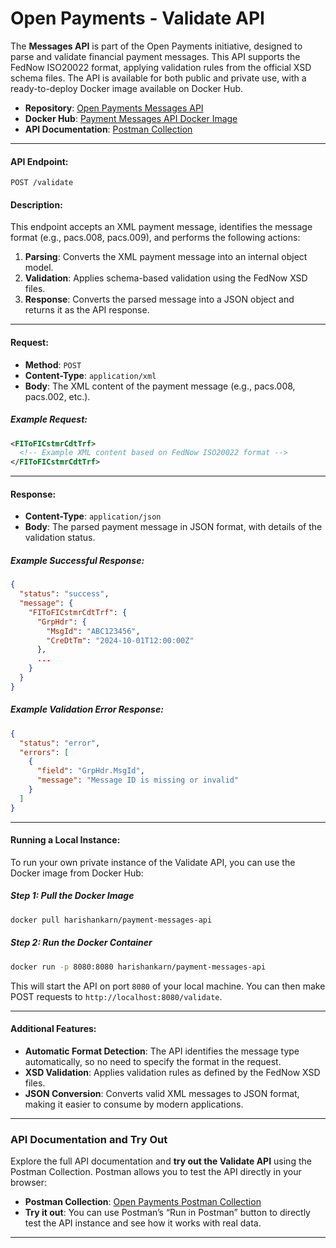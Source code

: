 
# Open Payments - Validate API

The **Messages API** is part of the Open Payments initiative, designed to parse and validate financial payment messages. This API supports the FedNow ISO20022 format, applying validation rules from the official XSD schema files. The API is available for both public and private use, with a ready-to-deploy Docker image available on Docker Hub.

- **Repository**: [Open Payments Messages API](https://github.com/Open-Payments/messages-api)
- **Docker Hub**: [Payment Messages API Docker Image](https://hub.docker.com/r/harishankarn/payment-messages-api)
- **API Documentation**: [Postman Collection](https://www.postman.com/openpaymentsapi/open-payments/overview)

---

#### **API Endpoint:**

`POST /validate`

#### **Description:**

This endpoint accepts an XML payment message, identifies the message format (e.g., pacs.008, pacs.009), and performs the following actions:
1. **Parsing**: Converts the XML payment message into an internal object model.
2. **Validation**: Applies schema-based validation using the FedNow XSD files.
3. **Response**: Converts the parsed message into a JSON object and returns it as the API response.

---

#### **Request:**

- **Method**: `POST`
- **Content-Type**: `application/xml`
- **Body**: The XML content of the payment message (e.g., pacs.008, pacs.002, etc.).

##### Example Request:
```xml
<FIToFICstmrCdtTrf>
  <!-- Example XML content based on FedNow ISO20022 format -->
</FIToFICstmrCdtTrf>
```

---

#### **Response:**

- **Content-Type**: `application/json`
- **Body**: The parsed payment message in JSON format, with details of the validation status.

##### Example Successful Response:
```json
{
  "status": "success",
  "message": {
    "FIToFICstmrCdtTrf": {
      "GrpHdr": {
        "MsgId": "ABC123456",
        "CreDtTm": "2024-10-01T12:00:00Z"
      },
      ...
    }
  }
}
```

##### Example Validation Error Response:
```json
{
  "status": "error",
  "errors": [
    {
      "field": "GrpHdr.MsgId",
      "message": "Message ID is missing or invalid"
    }
  ]
}
```

---

#### **Running a Local Instance:**

To run your own private instance of the Validate API, you can use the Docker image from Docker Hub:

##### Step 1: Pull the Docker Image
```bash
docker pull harishankarn/payment-messages-api
```

##### Step 2: Run the Docker Container
```bash
docker run -p 8080:8080 harishankarn/payment-messages-api
```

This will start the API on port `8080` of your local machine. You can then make POST requests to `http://localhost:8080/validate`.

---

#### **Additional Features:**

- **Automatic Format Detection**: The API identifies the message type automatically, so no need to specify the format in the request.
- **XSD Validation**: Applies validation rules as defined by the FedNow XSD files.
- **JSON Conversion**: Converts valid XML messages to JSON format, making it easier to consume by modern applications.

---

### API Documentation and Try Out
Explore the full API documentation and **try out the Validate API** using the Postman Collection. Postman allows you to test the API directly in your browser:

- **Postman Collection**: [Open Payments Postman Collection](https://www.postman.com/openpaymentsapi/open-payments/overview)
- **Try it out**: You can use Postman’s “Run in Postman” button to directly test the API instance and see how it works with real data.

---
